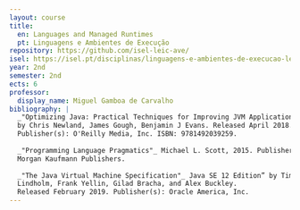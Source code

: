 ```yaml
---
layout: course
title:
  en: Languages and Managed Runtimes
  pt: Linguagens e Ambientes de Execução
repository: https://github.com/isel-leic-ave/
isel: https://isel.pt/disciplinas/linguagens-e-ambientes-de-execucao-leic-pn
year: 2nd
semester: 2nd
ects: 6
professor:
  display_name: Miguel Gamboa de Carvalho
bibliography: |
  _"Optimizing Java: Practical Techniques for Improving JVM Application Performance"_
  by Chris Newland, James Gough, Benjamin J Evans. Released April 2018.
  Publisher(s): O'Reilly Media, Inc. ISBN: 9781492039259.
  
  _"Programming Language Pragmatics"_ Michael L. Scott, 2015. Publisher(s):
  Morgan Kaufmann Publishers.
  
  _"The Java Virtual Machine Specification"_ Java SE 12 Edition” by Tim
  Lindholm, Frank Yellin, Gilad Bracha, and Alex Buckley.
  Released February 2019. Publisher(s): Oracle America, Inc.
---
```

